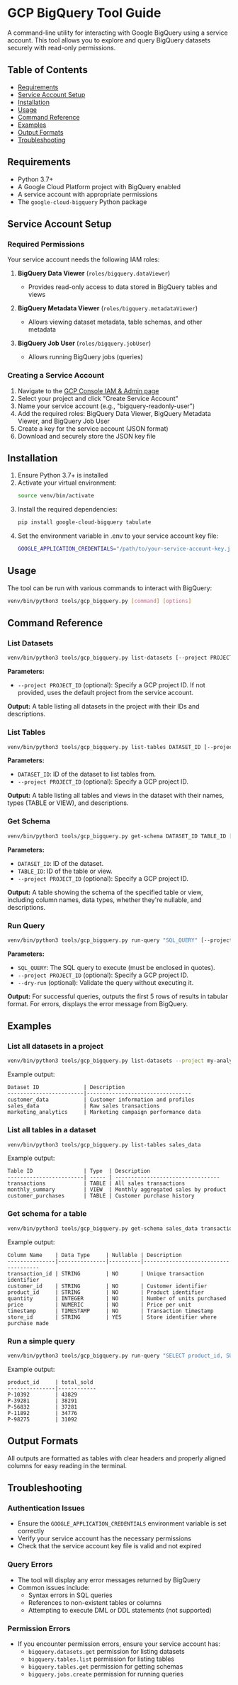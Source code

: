 # GCP BigQuery Tool Guide

A command-line utility for interacting with Google BigQuery using a service account. This tool allows you to explore and query BigQuery datasets securely with read-only permissions.

## Table of Contents

- [Requirements](#requirements)
- [Service Account Setup](#service-account-setup)
- [Installation](#installation)
- [Usage](#usage)
- [Command Reference](#command-reference)
- [Examples](#examples)
- [Output Formats](#output-formats)
- [Troubleshooting](#troubleshooting)

## Requirements

- Python 3.7+
- A Google Cloud Platform project with BigQuery enabled
- A service account with appropriate permissions
- The `google-cloud-bigquery` Python package

## Service Account Setup

### Required Permissions

Your service account needs the following IAM roles:

1. **BigQuery Data Viewer** (`roles/bigquery.dataViewer`)
   - Provides read-only access to data stored in BigQuery tables and views

2. **BigQuery Metadata Viewer** (`roles/bigquery.metadataViewer`)
   - Allows viewing dataset metadata, table schemas, and other metadata

3. **BigQuery Job User** (`roles/bigquery.jobUser`)
   - Allows running BigQuery jobs (queries)

### Creating a Service Account

1. Navigate to the [GCP Console IAM & Admin page](https://console.cloud.google.com/iam-admin/serviceaccounts)
2. Select your project and click "Create Service Account"
3. Name your service account (e.g., "bigquery-readonly-user")
4. Add the required roles: BigQuery Data Viewer, BigQuery Metadata Viewer, and BigQuery Job User
5. Create a key for the service account (JSON format)
6. Download and securely store the JSON key file

## Installation

1. Ensure Python 3.7+ is installed
2. Activate your virtual environment:
   ```bash
   source venv/bin/activate
   ```
3. Install the required dependencies:
   ```bash
   pip install google-cloud-bigquery tabulate
   ```
4. Set the environment variable in .env to your service account key file:
   ```bash
   GOOGLE_APPLICATION_CREDENTIALS="/path/to/your-service-account-key.json"
   ```

## Usage

The tool can be run with various commands to interact with BigQuery:

```bash
venv/bin/python3 tools/gcp_bigquery.py [command] [options]
```

## Command Reference

### List Datasets

```bash
venv/bin/python3 tools/gcp_bigquery.py list-datasets [--project PROJECT_ID]
```

**Parameters:**
- `--project PROJECT_ID` (optional): Specify a GCP project ID. If not provided, uses the default project from the service account.

**Output:**
A table listing all datasets in the project with their IDs and descriptions.

### List Tables

```bash
venv/bin/python3 tools/gcp_bigquery.py list-tables DATASET_ID [--project PROJECT_ID]
```

**Parameters:**
- `DATASET_ID`: ID of the dataset to list tables from.
- `--project PROJECT_ID` (optional): Specify a GCP project ID.

**Output:**
A table listing all tables and views in the dataset with their names, types (TABLE or VIEW), and descriptions.

### Get Schema

```bash
venv/bin/python3 tools/gcp_bigquery.py get-schema DATASET_ID TABLE_ID [--project PROJECT_ID]
```

**Parameters:**
- `DATASET_ID`: ID of the dataset.
- `TABLE_ID`: ID of the table or view.
- `--project PROJECT_ID` (optional): Specify a GCP project ID.

**Output:**
A table showing the schema of the specified table or view, including column names, data types, whether they're nullable, and descriptions.

### Run Query

```bash
venv/bin/python3 tools/gcp_bigquery.py run-query "SQL_QUERY" [--project PROJECT_ID] [--dry-run]
```

**Parameters:**
- `SQL_QUERY`: The SQL query to execute (must be enclosed in quotes).
- `--project PROJECT_ID` (optional): Specify a GCP project ID.
- `--dry-run` (optional): Validate the query without executing it.

**Output:**
For successful queries, outputs the first 5 rows of results in tabular format.
For errors, displays the error message from BigQuery.

## Examples

### List all datasets in a project

```bash
venv/bin/python3 tools/gcp_bigquery.py list-datasets --project my-analytics-project
```

Example output:
```
Dataset ID              | Description
------------------------|---------------------------------
customer_data           | Customer information and profiles
sales_data              | Raw sales transactions
marketing_analytics     | Marketing campaign performance data
```

### List all tables in a dataset

```bash
venv/bin/python3 tools/gcp_bigquery.py list-tables sales_data
```

Example output:
```
Table ID                | Type  | Description
------------------------| ----- | ---------------------------------
transactions            | TABLE | All sales transactions
monthly_summary         | VIEW  | Monthly aggregated sales by product
customer_purchases      | TABLE | Customer purchase history
```

### Get schema for a table

```bash
venv/bin/python3 tools/gcp_bigquery.py get-schema sales_data transactions
```

Example output:
```
Column Name    | Data Type     | Nullable | Description
---------------|---------------|----------|-------------------------------------
transaction_id | STRING        | NO       | Unique transaction identifier
customer_id    | STRING        | NO       | Customer identifier
product_id     | STRING        | NO       | Product identifier
quantity       | INTEGER       | NO       | Number of units purchased
price          | NUMERIC       | NO       | Price per unit
timestamp      | TIMESTAMP     | NO       | Transaction timestamp
store_id       | STRING        | YES      | Store identifier where purchase made
```

### Run a simple query

```bash
venv/bin/python3 tools/gcp_bigquery.py run-query "SELECT product_id, SUM(quantity) as total_sold FROM sales_data.transactions GROUP BY product_id ORDER BY total_sold DESC LIMIT 5"
```

Example output:
```
product_id     | total_sold
---------------|------------
P-10392        | 43829
P-39281        | 38291
P-56832        | 37281
P-11892        | 34776
P-98275        | 31092
```

## Output Formats

All outputs are formatted as tables with clear headers and properly aligned columns for easy reading in the terminal.

## Troubleshooting

### Authentication Issues

- Ensure the `GOOGLE_APPLICATION_CREDENTIALS` environment variable is set correctly
- Verify your service account has the necessary permissions
- Check that the service account key file is valid and not expired

### Query Errors

- The tool will display any error messages returned by BigQuery
- Common issues include:
  - Syntax errors in SQL queries
  - References to non-existent tables or columns
  - Attempting to execute DML or DDL statements (not supported)

### Permission Errors

- If you encounter permission errors, ensure your service account has:
  - `bigquery.datasets.get` permission for listing datasets
  - `bigquery.tables.list` permission for listing tables
  - `bigquery.tables.get` permission for getting schemas
  - `bigquery.jobs.create` permission for running queries 